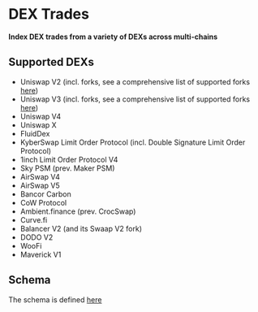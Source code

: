 # DEX Trades

**Index DEX trades from a variety of DEXs across multi-chains**

## Supported DEXs

- Uniswap V2 (incl. forks, see a comprehensive list of supported forks [here](./listeners/src/UniswapV2.sol))
- Uniswap V3 (incl. forks, see a comprehensive list of supported forks [here](./listeners/src/UniswapV3.sol))
- Uniswap V4
- Uniswap X
- FluidDex
- KyberSwap Limit Order Protocol (incl. Double Signature Limit Order Protocol)
- 1inch Limit Order Protocol V4
- Sky PSM (prev. Maker PSM)
- AirSwap V4
- AirSwap V5
- Bancor Carbon
- CoW Protocol
- Ambient.finance (prev. CrocSwap)
- Curve.fi
- Balancer V2 (and its Swaap V2 fork)
- DODO V2
- WooFi
- Maverick V1

## Schema

The schema is defined [here](./listeners/src/types/DexTrades.sol)
